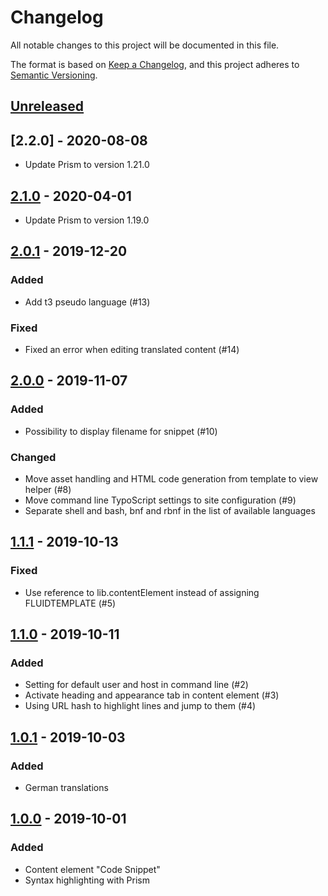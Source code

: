 # Changelog
All notable changes to this project will be documented in this file.

The format is based on [Keep a Changelog](https://keepachangelog.com/en/1.0.0/),
and this project adheres to [Semantic Versioning](https://semver.org/spec/v2.0.0.html).

## [Unreleased]

## [2.2.0] - 2020-08-08

- Update Prism to version 1.21.0

## [2.1.0] - 2020-04-01

- Update Prism to version 1.19.0

## [2.0.1] - 2019-12-20

### Added

- Add t3 pseudo language (#13)

### Fixed

- Fixed an error when editing translated content (#14)

## [2.0.0] - 2019-11-07

### Added

- Possibility to display filename for snippet (#10)

### Changed

- Move asset handling and HTML code generation from template to view helper (#8)
- Move command line TypoScript settings to site configuration (#9)
- Separate shell and bash, bnf and rbnf in the list of available languages

## [1.1.1] - 2019-10-13

### Fixed

- Use reference to lib.contentElement instead of assigning FLUIDTEMPLATE (#5)

## [1.1.0] - 2019-10-11

### Added

- Setting for default user and host in command line (#2)
- Activate heading and appearance tab in content element (#3)
- Using URL hash to highlight lines and jump to them (#4)

## [1.0.1] - 2019-10-03

### Added

- German translations

## [1.0.0] - 2019-10-01

### Added

- Content element "Code Snippet"
- Syntax highlighting with Prism

[Unreleased]: https://github.com/brotkrueml/codehighlight/compare/v2.1.0...HEAD
[2.1.0]: https://github.com/brotkrueml/codehighlight/compare/v2.0.1...v2.1.0
[2.0.1]: https://github.com/brotkrueml/codehighlight/compare/v2.0.0...v2.0.1
[2.0.0]: https://github.com/brotkrueml/codehighlight/compare/v1.1.1...v2.0.0
[1.1.1]: https://github.com/brotkrueml/codehighlight/compare/v1.1.0...v1.1.1
[1.1.0]: https://github.com/brotkrueml/codehighlight/compare/v1.0.1...v1.1.0
[1.0.1]: https://github.com/brotkrueml/codehighlight/compare/v1.0.0...v1.0.1
[1.0.0]: https://github.com/brotkrueml/codehighlight/releases/tag/v1.0.0
